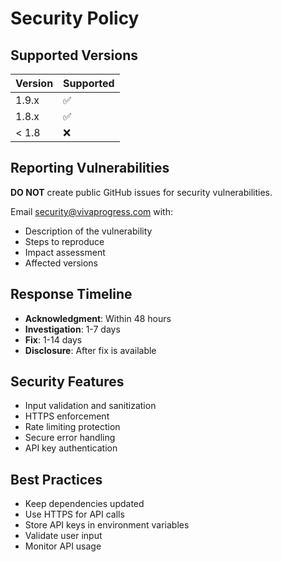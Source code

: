 # Security Policy

## Supported Versions

| Version | Supported          |
| ------- | ------------------ |
| 1.9.x   | :white_check_mark: |
| 1.8.x   | :white_check_mark: |
| < 1.8   | :x:                |

## Reporting Vulnerabilities

**DO NOT** create public GitHub issues for security vulnerabilities.

Email [security@vivaprogress.com](mailto:security@vivaprogress.com) with:

- Description of the vulnerability
- Steps to reproduce
- Impact assessment
- Affected versions

## Response Timeline

- **Acknowledgment**: Within 48 hours
- **Investigation**: 1-7 days
- **Fix**: 1-14 days
- **Disclosure**: After fix is available

## Security Features

- Input validation and sanitization
- HTTPS enforcement
- Rate limiting protection
- Secure error handling
- API key authentication

## Best Practices

- Keep dependencies updated
- Use HTTPS for API calls
- Store API keys in environment variables
- Validate user input
- Monitor API usage

